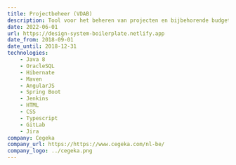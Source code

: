 ```yaml
---
title: Projectbeheer (VDAB)
description: Tool voor het beheren van projecten en bijbehorende budgetten van zowel de VDAB als hun partners.
date: 2022-06-01
url: https://design-system-boilerplate.netlify.app
date_from: 2018-09-01
date_until: 2018-12-31
technologies:
    - Java 8
    - OracleSQL
    - Hibernate
    - Maven
    - AngularJS
    - Spring Boot
    - Jenkins
    - HTML
    - CSS
    - Typescript
    - GitLab
    - Jira
company: Cegeka
company_url: https://https://www.cegeka.com/nl-be/
company_logo: ../cegeka.png
---
```

